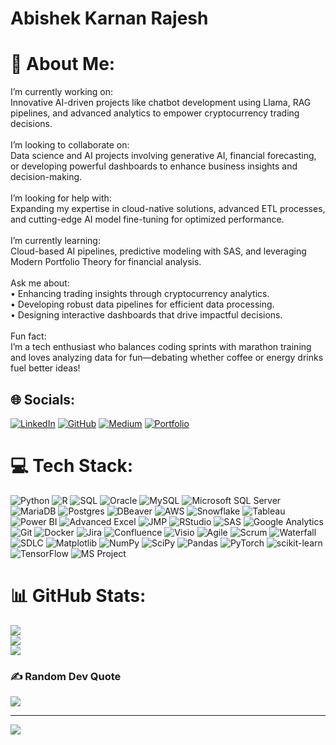 # Abishek Karnan Rajesh

# 💫 About Me:
I’m currently working on:<br>Innovative AI-driven projects like chatbot development using Llama, RAG pipelines, and advanced analytics to empower cryptocurrency trading decisions.<br><br>I’m looking to collaborate on:<br>Data science and AI projects involving generative AI, financial forecasting, or developing powerful dashboards to enhance business insights and decision-making.<br><br>I’m looking for help with:<br>Expanding my expertise in cloud-native solutions, advanced ETL processes, and cutting-edge AI model fine-tuning for optimized performance.<br><br>I’m currently learning:<br>Cloud-based AI pipelines, predictive modeling with SAS, and leveraging Modern Portfolio Theory for financial analysis.<br><br>Ask me about:<br> • Enhancing trading insights through cryptocurrency analytics.<br> • Developing robust data pipelines for efficient data processing.<br> • Designing interactive dashboards that drive impactful decisions.<br><br>Fun fact:<br>I’m a tech enthusiast who balances coding sprints with marathon training and loves analyzing data for fun—debating whether coffee or energy drinks fuel better ideas!

## 🌐 Socials:
[![LinkedIn](https://img.shields.io/badge/LinkedIn-%230077B5.svg?logo=linkedin&logoColor=white)](https://www.linkedin.com/in/abishekrajesh/) 
[![GitHub](https://img.shields.io/badge/GitHub-100000?style=flat&logo=github&logoColor=white)](https://github.com/Abishekrajeshh) 
[![Medium](https://img.shields.io/badge/Medium-%23000000.svg?logo=Medium&logoColor=white)](https://abishekrajeshh.medium.com/) 
[![Portfolio](https://img.shields.io/badge/Portfolio-%23000000.svg?logo=netlify&logoColor=white)](https://abishekrajesh.netlify.app/)

# 💻 Tech Stack:
![Python](https://img.shields.io/badge/python-3670A0?style=plastic&logo=python&logoColor=ffdd54) 
![R](https://img.shields.io/badge/r-%23276DC3.svg?style=plastic&logo=r&logoColor=white) 
![SQL](https://img.shields.io/badge/sql-%2307405e.svg?style=plastic&logo=postgresql&logoColor=white) 
![Oracle](https://img.shields.io/badge/Oracle-F80000?style=plastic&logo=oracle&logoColor=white) 
![MySQL](https://img.shields.io/badge/MySQL-%2300f.svg?style=plastic&logo=mysql&logoColor=white) 
![Microsoft SQL Server](https://img.shields.io/badge/Microsoft%20SQL%20Server-CC2927?style=plastic&logo=microsoft%20sql%20server&logoColor=white) 
![MariaDB](https://img.shields.io/badge/MariaDB-003545?style=plastic&logo=mariadb&logoColor=white) 
![Postgres](https://img.shields.io/badge/PostgreSQL-4169E1?style=plastic&logo=postgresql&logoColor=white) 
![DBeaver](https://img.shields.io/badge/DBeaver-2C2D72?style=plastic&logo=dbeaver&logoColor=white) 
![AWS](https://img.shields.io/badge/AWS-%23FF9900.svg?style=plastic&logo=amazon-aws&logoColor=white) 
![Snowflake](https://img.shields.io/badge/Snowflake-29B5E8?style=plastic&logo=Snowflake&logoColor=white) 
![Tableau](https://img.shields.io/badge/Tableau-%23E97627.svg?style=plastic&logo=Tableau&logoColor=white) 
![Power BI](https://img.shields.io/badge/Power_BI-F2C811?style=plastic&logo=powerbi&logoColor=black) 
![Advanced Excel](https://img.shields.io/badge/Excel-217346?style=plastic&logo=microsoft-excel&logoColor=white) 
![JMP](https://img.shields.io/badge/JMP-0097DC?style=plastic&logo=sas&logoColor=white) 
![RStudio](https://img.shields.io/badge/RStudio-75AADB?style=plastic&logo=rstudio&logoColor=white) 
![SAS](https://img.shields.io/badge/SAS-0055A4?style=plastic&logo=sas&logoColor=white) 
![Google Analytics](https://img.shields.io/badge/Google%20Analytics-E37400?style=plastic&logo=googleanalytics&logoColor=white) 
![Git](https://img.shields.io/badge/git-%23F05033.svg?style=plastic&logo=git&logoColor=white) 
![Docker](https://img.shields.io/badge/docker-%230db7ed.svg?style=plastic&logo=docker&logoColor=white) 
![Jira](https://img.shields.io/badge/Jira-0052CC.svg?style=plastic&logo=Jira&logoColor=white) 
![Confluence](https://img.shields.io/badge/Confluence-172B4D?style=plastic&logo=confluence&logoColor=white) 
![Visio](https://img.shields.io/badge/Visio-3955A3?style=plastic&logo=microsoft-visio&logoColor=white) 
![Agile](https://img.shields.io/badge/Agile-009BBB?style=plastic&logo=agile&logoColor=white) 
![Scrum](https://img.shields.io/badge/Scrum-%23326CE5?style=plastic&logo=scrum&logoColor=white) 
![Waterfall](https://img.shields.io/badge/Waterfall-%23326CE5?style=plastic&logo=waterfall&logoColor=white) 
![SDLC](https://img.shields.io/badge/SDLC-%23326CE5?style=plastic&logo=systemdesign&logoColor=white) 
![Matplotlib](https://img.shields.io/badge/Matplotlib-%23ffffff.svg?style=plastic&logo=Matplotlib&logoColor=black) 
![NumPy](https://img.shields.io/badge/numpy-%23013243.svg?style=plastic&logo=numpy&logoColor=white) 
![SciPy](https://img.shields.io/badge/SciPy-%230C55A5.svg?style=plastic&logo=scipy&logoColor=white) 
![Pandas](https://img.shields.io/badge/pandas-%23150458.svg?style=plastic&logo=pandas&logoColor=white) 
![PyTorch](https://img.shields.io/badge/PyTorch-%23EE4C2C.svg?style=plastic&logo=PyTorch&logoColor=white) 
![scikit-learn](https://img.shields.io/badge/scikit--learn-%23F7931E.svg?style=plastic&logo=scikit-learn&logoColor=white) 
![TensorFlow](https://img.shields.io/badge/TensorFlow-%23FF6F00.svg?style=plastic&logo=TensorFlow&logoColor=white) 
![MS Project](https://img.shields.io/badge/MS%20Project-217346?style=plastic&logo=microsoft&logoColor=white) 

# 📊 GitHub Stats:
![](https://github-readme-stats.vercel.app/api?username=Abishekrajeshh&theme=dark&hide_border=false&include_all_commits=false&count_private=false)<br/>
![](https://github-readme-streak-stats.herokuapp.com/?user=Abishekrajeshh&theme=dark&hide_border=false)<br/>
![](https://github-readme-stats.vercel.app/api/top-langs/?username=Abishekrajeshh&theme=dark&hide_border=false&include_all_commits=false&count_private=false&layout=compact)

### ✍️ Random Dev Quote
![](https://quotes-github-readme.vercel.app/api?type=horizontal&theme=tokyonight)

---
[![](https://visitcount.itsvg.in/api?id=Abishekrajeshh&icon=0&color=12)](https://visitcount.itsvg.in)

